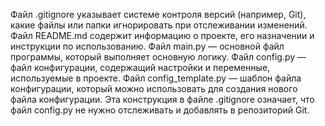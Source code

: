 Файл .gitignore указывает системе контроля версий (например, Git), какие файлы или папки игнорировать при отслеживании изменений. 
Файл README.md содержит информацию о проекте, его назначении и инструкции по использованию.
Файл main.py — основной файл программы, который выполняет основную логику.
Файл config.py — файл конфигурации, содержащий настройки и переменные, используемые в проекте.
Файл config_template.py — шаблон файла конфигурации, который можно использовать для создания нового файла конфигурации. 
Эта конструкция в файле .gitignore означает, что файл config.py не нужно отслеживать и добавлять в репозиторий Git. 
